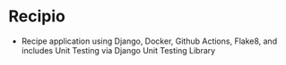 # Recipio

- Recipe application using Django, Docker, Github Actions, Flake8, and includes Unit Testing via Django Unit Testing Library

